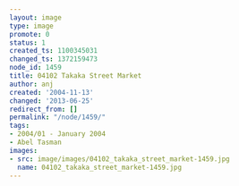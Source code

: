 ```yaml
---
layout: image
type: image
promote: 0
status: 1
created_ts: 1100345031
changed_ts: 1372159473
node_id: 1459
title: 04102 Takaka Street Market
author: anj
created: '2004-11-13'
changed: '2013-06-25'
redirect_from: []
permalink: "/node/1459/"
tags:
- 2004/01 - January 2004
- Abel Tasman
images:
- src: image/images/04102_takaka_street_market-1459.jpg
  name: 04102_takaka_street_market-1459.jpg
---
```


